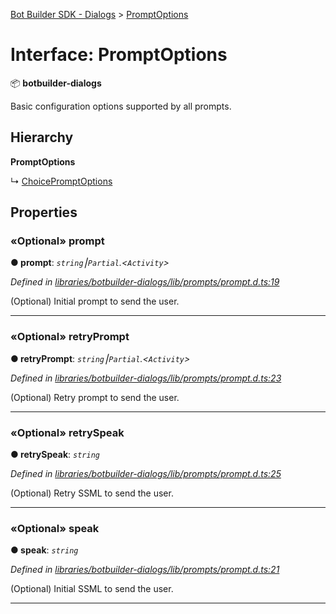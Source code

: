 [Bot Builder SDK - Dialogs](../README.md) > [PromptOptions](../interfaces/botbuilder_dialogs.promptoptions.md)



# Interface: PromptOptions


:package: **botbuilder-dialogs**

Basic configuration options supported by all prompts.

## Hierarchy

**PromptOptions**

↳  [ChoicePromptOptions](botbuilder_dialogs.choicepromptoptions.md)









## Properties
<a id="prompt"></a>

### «Optional» prompt

**●  prompt**:  *`string`⎮`Partial`.<`Activity`>* 

*Defined in [libraries/botbuilder-dialogs/lib/prompts/prompt.d.ts:19](https://github.com/Microsoft/botbuilder-js/blob/b50d910/libraries/botbuilder-dialogs/lib/prompts/prompt.d.ts#L19)*



(Optional) Initial prompt to send the user.




___

<a id="retryprompt"></a>

### «Optional» retryPrompt

**●  retryPrompt**:  *`string`⎮`Partial`.<`Activity`>* 

*Defined in [libraries/botbuilder-dialogs/lib/prompts/prompt.d.ts:23](https://github.com/Microsoft/botbuilder-js/blob/b50d910/libraries/botbuilder-dialogs/lib/prompts/prompt.d.ts#L23)*



(Optional) Retry prompt to send the user.




___

<a id="retryspeak"></a>

### «Optional» retrySpeak

**●  retrySpeak**:  *`string`* 

*Defined in [libraries/botbuilder-dialogs/lib/prompts/prompt.d.ts:25](https://github.com/Microsoft/botbuilder-js/blob/b50d910/libraries/botbuilder-dialogs/lib/prompts/prompt.d.ts#L25)*



(Optional) Retry SSML to send the user.




___

<a id="speak"></a>

### «Optional» speak

**●  speak**:  *`string`* 

*Defined in [libraries/botbuilder-dialogs/lib/prompts/prompt.d.ts:21](https://github.com/Microsoft/botbuilder-js/blob/b50d910/libraries/botbuilder-dialogs/lib/prompts/prompt.d.ts#L21)*



(Optional) Initial SSML to send the user.




___


